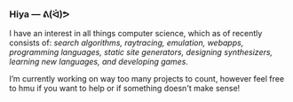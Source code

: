 ### Hiya — ᕕ(ᐛ)ᕗ
I have an interest in all things computer science, which as of recently consists of: *search algorithms, raytracing, emulation, webapps, programming languages, static site generators, designing synthesizers, learning new languages, and developing games*.

I’m currently working on way too many projects to count, however feel free to hmu if you want to help or if something doesn't make sense!
